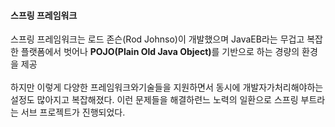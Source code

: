 #### 스프링 프레임워크
스프링 프레임워크는 로드 존슨(Rod Johnso)이 개발했으며 JavaEB라는 무겁고 복잡한 플랫폼에서 벗어나 <b>POJO(Plain Old Java Object)</b>를 기반으로 하는 경량의 환경을 제공
<br>
<br>
하지만 이렇게 다양한 프레임워크와기술들을 지원하면서 동시에 개발자가처리해야하는 설정도 많아지고 복잡해졌다. 이런 문제들을 해결하련느 노력의 일환으로 스프링 부트라는 서브 프로젝트가 진행되었다.

